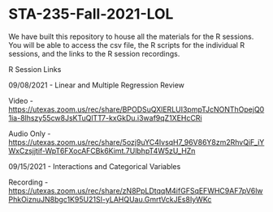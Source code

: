 # STA-235-Fall-2021-LOL
We have built this repository to house all the materials for the R sessions. You will be able to access the csv file, the R scripts for the individual R sessions, and the links to the R session recordings.

R Session Links

09/08/2021 - Linear and Multiple Regression Review

Video - https://utexas.zoom.us/rec/share/BPODSuQXlERLUI3pmpTJcNONThOpejQ01ia-8lhszy55cw8JsKTuQlTT7-kxGkDu.i3waf9qZ1XEHcCRi

Audio Only - https://utexas.zoom.us/rec/share/5ozj9uYC4IvsqH7_96V86Y8zm2RhvQiF_iYWxCzsjjtif-WpT6FXocAFCBk6Kimt.7UlbhpT4W5zU_HZn

09/15/2021 - Interactions and Categorical Variables

Recording - https://utexas.zoom.us/rec/share/zN8PpLDtqqM4ifGFSqEFWHC9AF7pV6lwPhkOiznuJN8bgc1K95U21SI-yLAHQUau.GmrtVckJEs8IyWKc





